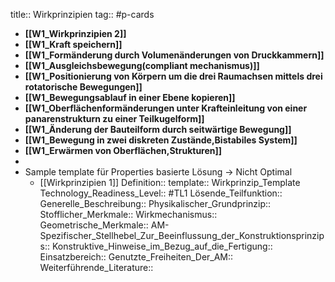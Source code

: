 title:: Wirkprinzipien
tag:: #p-cards

- **[[W1_Wirkprinzipien 2]]**
- **[[W1_Kraft speichern]]**
- **[[W1_Formänderung durch Volumenänderungen von Druckkammern]]**
- **[[W1_Ausgleichsbewegung(compliant mechanismus)]]**
- **[[W1_Positionierung von Körpern um die drei Raumachsen mittels drei rotatorische Bewegungen]]**
- **[[W1_Bewegungsablauf in einer Ebene kopieren]]**
- **[[W1_Oberflächenformänderungen unter Krafteinleitung von einer panarenstrukturn zu einer Teilkugelform]]**
- **[[W1_Änderung der Bauteilform durch seitwärtige Bewegung]]**
- **[[W1_Bewegung in zwei diskreten Zustände,Bistabiles System]]**
- **[[W1_Erwärmen von Oberflächen,Strukturen]]**
-
- Sample template für Properties basierte Lösung -> Nicht Optimal
	- [[Wirkprinzipien 1]]
	  Definition:: 
	  template:: Wirkprinzip_Template
	  Technology_Readiness_Level:: #TL1
	  Lösende_Teilfunktion::
	  Generelle_Beschreibung::
	  Physikalischer_Grundprinzip::
	  Stofflicher_Merkmale::
	  Wirkmechanismus::
	  Geometrische_Merkmale::
	  AM-Spezifischer_Stellhebel_Zur_Beeinflussung_der_Konstruktionsprinzips::
	  Konstruktive_Hinweise_im_Bezug_auf_die_Fertigung::
	  Einsatzbereich::
	  Genutzte_Freiheiten_Der_AM::
	  Weiterführende_Literature::